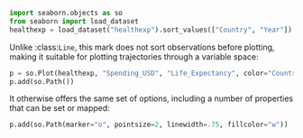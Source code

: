 ```python
import seaborn.objects as so
from seaborn import load_dataset
healthexp = load_dataset("healthexp").sort_values(["Country", "Year"])
```
Unlike :class:`Line`, this mark does not sort observations before plotting, making it suitable for plotting trajectories through a variable space:

```python
p = so.Plot(healthexp, "Spending_USD", "Life_Expectancy", color="Country")
p.add(so.Path())
```
It otherwise offers the same set of options, including a number of properties that can be set or mapped:

```python
p.add(so.Path(marker="o", pointsize=2, linewidth=.75, fillcolor="w"))
```


```python

```
